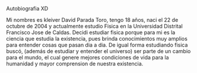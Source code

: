 
Autobiografia XD

Mi nombres es kleiver David Parada Toro, tengo 18 años, naci el 22 de octubre de 2004 y actualmente estudio Fisica en la Universidad Distrital Francisco Jose de Caldas. Decidi estudiar fisica porque para mi es la ciencia que estudia la existencia, pues brinda conocimientos muy amplios para entender cosas que pasan dia a dia. De igual forma estudiando fisica buscó, (además de estudiar y entender el universo) ser parte de un cambio para el mundo, el cual genere mejores condiciones de vida para la humanidad y mayor comprension de nuestra existencia.